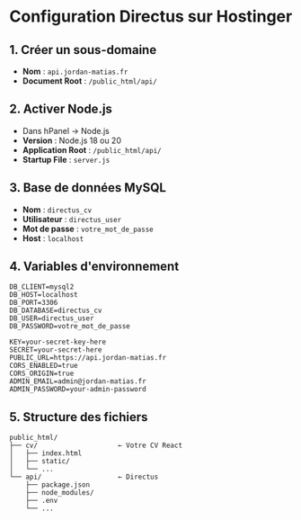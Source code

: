 # Configuration Directus sur Hostinger

## 1. Créer un sous-domaine

- **Nom** : `api.jordan-matias.fr`
- **Document Root** : `/public_html/api/`

## 2. Activer Node.js

- Dans hPanel → Node.js
- **Version** : Node.js 18 ou 20
- **Application Root** : `/public_html/api/`
- **Startup File** : `server.js`

## 3. Base de données MySQL

- **Nom** : `directus_cv`
- **Utilisateur** : `directus_user`
- **Mot de passe** : `votre_mot_de_passe`
- **Host** : `localhost`

## 4. Variables d'environnement

```env
DB_CLIENT=mysql2
DB_HOST=localhost
DB_PORT=3306
DB_DATABASE=directus_cv
DB_USER=directus_user
DB_PASSWORD=votre_mot_de_passe

KEY=your-secret-key-here
SECRET=your-secret-here
PUBLIC_URL=https://api.jordan-matias.fr
CORS_ENABLED=true
CORS_ORIGIN=true
ADMIN_EMAIL=admin@jordan-matias.fr
ADMIN_PASSWORD=your-admin-password
```

## 5. Structure des fichiers

```
public_html/
├── cv/                    ← Votre CV React
│   ├── index.html
│   ├── static/
│   └── ...
└── api/                   ← Directus
    ├── package.json
    ├── node_modules/
    ├── .env
    └── ...
```
